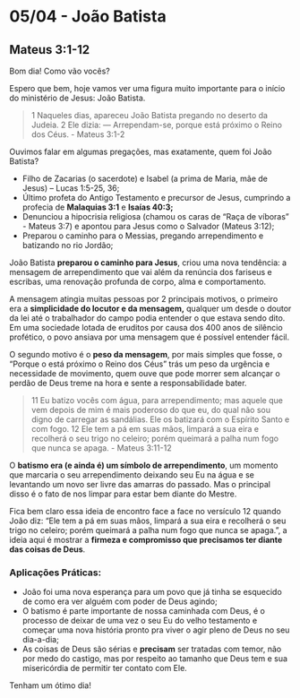 # 05/04 - João Batista

## Mateus 3:1-12

Bom dia! Como vão vocês? 

Espero que bem, hoje vamos ver uma figura muito importante para o início do ministério de Jesus: João Batista.

> 1 Naqueles dias, apareceu João Batista pregando no deserto da Judeia. 2 Ele dizia: — Arrependam-se, porque está próximo o Reino dos Céus. - Mateus 3:1-2
> 

Ouvimos falar em algumas pregações, mas exatamente, quem foi João Batista? 

- Filho de Zacarias (o sacerdote) e Isabel (a prima de Maria, mãe de Jesus) – Lucas 1:5-25, 36;
- Último profeta do Antigo Testamento e precursor de Jesus, cumprindo a profecia de **Malaquias 3:1** e **Isaías 40:3;**
- Denunciou a hipocrisia religiosa (chamou os caras de “Raça de víboras” - Mateus 3:7) e apontou para Jesus como o Salvador (Mateus 3:12);
- Preparou o caminho para o Messias, pregando arrependimento e batizando no rio Jordão;

João Batista **preparou o caminho para Jesus**, criou uma nova tendência: a mensagem de arrependimento que vai além da renúncia dos fariseus e escribas, uma renovação profunda de corpo, alma e comportamento. 

A mensagem atingia muitas pessoas por 2 principais motivos, o primeiro era a **simplicidade do locutor e da mensagem,** qualquer um desde o doutor da lei até o trabalhador do campo podia entender o que estava sendo dito. Em uma sociedade lotada de eruditos por causa dos 400 anos de silêncio profético, o povo ansiava por uma mensagem que é possível entender fácil. 

O segundo motivo é o **peso da mensagem**, por mais simples que fosse, o “Porque o está próximo o Reino dos Céus” trás um peso da urgência e necessidade de movimento, quem ouve que pode morrer sem alcançar o perdão de Deus treme na hora e sente a responsabilidade bater.

> 11 Eu batizo vocês com água, para arrependimento; mas aquele que vem depois de mim é mais poderoso do que eu, do qual não sou digno de carregar as sandálias. Ele os batizará com o Espírito Santo e com fogo. 12 Ele tem a pá em suas mãos, limpará a sua eira e recolherá o seu trigo no celeiro; porém queimará a palha num fogo que nunca se apaga. - Mateus 3:11-12
> 

O **batismo era (e ainda é) um símbolo de arrependimento**, um momento que marcaria o seu arrependimento deixando seu Eu na água e se levantando um novo ser livre das amarras do passado. Mas o principal disso é o fato de nos limpar para estar bem diante do Mestre. 

Fica bem claro essa ideia de encontro face a face no versículo 12 quando João diz: “Ele tem a pá em suas mãos, limpará a sua eira e recolherá o seu trigo no celeiro; porém queimará a palha num fogo que nunca se apaga.”, a ideia aqui é mostrar a **firmeza e compromisso que precisamos ter diante das coisas de Deus**.

### Aplicações Práticas:

- João foi uma nova esperança para um povo que já tinha se esquecido de como era ver alguém com poder de Deus agindo;
- O batismo é parte importante de nossa caminhada com Deus, é o processo de deixar de uma vez o seu Eu do velho testamento e começar uma nova história pronto pra viver o agir pleno de Deus no seu dia-a-dia;
- As coisas de Deus são sérias e **precisam** ser tratadas com temor, não por medo do castigo, mas por respeito ao tamanho que Deus tem e sua misericórdia de permitir ter contato com Ele.

Tenham um ótimo dia!